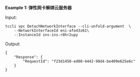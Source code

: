 **Example 1: 弹性网卡解绑云服务器**



Input: 

```
tccli vpc DetachNetworkInterface --cli-unfold-argument  \
    --NetworkInterfaceId eni-afo43z61\
    --InstanceId ins-ins-r8hr2upy
```

Output: 
```
{
    "Response": {
        "RequestId": "f23d1450-ed00-4442-98d4-be409e625e6c"
    }
}
```

